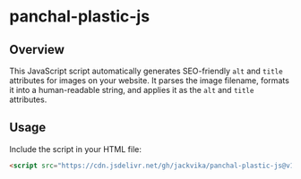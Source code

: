 # panchal-plastic-js

## Overview

This JavaScript script automatically generates SEO-friendly `alt` and `title` attributes for images on your website. It parses the image filename, formats it into a human-readable string, and applies it as the `alt` and `title` attributes.

## Usage

Include the script in your HTML file:

```html
<script src="https://cdn.jsdelivr.net/gh/jackvika/panchal-plastic-js@v1.0.0/alttext.js"></script>
